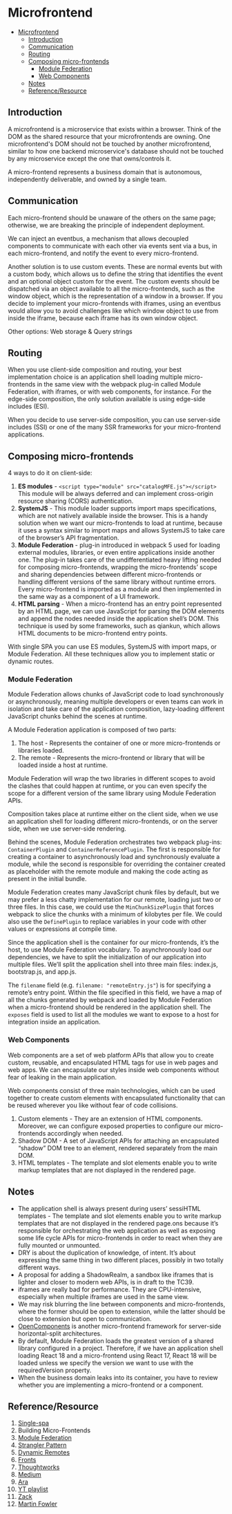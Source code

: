 # Microfrontend

- [Microfrontend](#microfrontend)
  - [Introduction](#introduction)
  - [Communication](#communication)
  - [Routing](#routing)
  - [Composing micro-frontends](#composing-micro-frontends)
    - [Module Federation](#module-federation)
    - [Web Components](#web-components)
  - [Notes](#notes)
  - [Reference/Resource](#referenceresource)

## Introduction

A microfrontend is a microservice that exists within a browser. Think of the DOM as the shared resource that your microfrontends are owning. One microfrontend's DOM should not be touched by another microfrontend, similar to how one backend microservice's database should not be touched by any microservice except the one that owns/controls it.

A micro-frontend represents a business domain that is autonomous, independently deliverable, and owned by a single team.

## Communication

Each micro-frontend should be unaware of the others on the same page; otherwise, we are breaking the principle of independent deployment.

We can inject an eventbus, a mechanism that allows decoupled components to communicate with each other via events sent via a bus, in each micro-frontend, and notify the event to every micro-frontend.

Another solution is to use custom events. These are normal events but with a custom body, which allows us to define the string that identifies the event and an optional object custom for the event. The custom events should be dispatched via an object available to all the micro-frontends, such as the window object, which is the representation of a window in a browser. If you decide to implement your micro-frontends with iframes, using an eventbus would allow you to avoid challenges like which window object to use from inside the iframe, because each iframe has its own window object.

Other options: Web storage & Query strings

## Routing

When you use client-side composition and routing, your best implementation choice is an application shell loading multiple micro-frontends in the same view with the webpack plug-in called Module Federation, with iframes, or with web components, for instance. For the edge-side composition, the only solution available is using edge-side includes (ESI).

When you decide to use server-side composition, you can use server-side includes (SSI) or one of the many SSR frameworks for your micro-frontend applications.

## Composing micro-frontends

4 ways to do it on client-side:

1. **ES modules** - `<script type="module" src="catalogMFE.js"></script>` This module will be always deferred and can implement cross-origin resource sharing (CORS) authentication.
2. **SystemJS** - This module loader supports import maps specifications, which are not natively available inside the browser. This is a handy solution when we want our micro-frontends to load at runtime, because it uses a syntax similar to import maps and allows SystemJS to take care of the browser’s API fragmentation.
3. **Module Federation** - plug-in introduced in webpack 5 used for loading external modules, libraries, or even entire applications inside another one. The plug-in takes care of the undifferentiated heavy lifting needed for composing micro-frontends, wrapping the micro-frontends’ scope and sharing dependencies between different micro-frontends or handling different versions of the same library without runtime errors. Every micro-frontend is imported as a module and then implemented in the same way as a component of a UI framework.
4. **HTML parsing** - When a micro-frontend has an entry point represented by an HTML page, we can use JavaScript for parsing the DOM elements and append the nodes needed inside the application shell’s DOM. This technique is used by some frameworks, such as qiankun, which allows HTML documents to be micro-frontend entry points.

With single SPA you can use ES modules, SystemJS with import maps, or Module Federation. All these techniques allow you to implement static or dynamic routes.

### Module Federation

Module Federation allows chunks of JavaScript code to load synchronously or asynchronously, meaning multiple developers or even teams can work in isolation and take care of the application composition, lazy-loading different JavaScript chunks behind the scenes at runtime.

A Module Federation application is composed of two parts:

1. The host - Represents the container of one or more micro-frontends or libraries loaded.
2. The remote - Represents the micro-frontend or library that will be loaded inside a host at runtime.

Module Federation will wrap the two libraries in different scopes to avoid the clashes that could happen at runtime, or you can even specify the scope for a different version of the same library using Module Federation APIs.

Composition takes place at runtime either on the client side, when we use an application shell for loading different micro-frontends, or on the server side, when we use server-side rendering.

Behind the scenes, Module Federation orchestrates two webpack plug-ins: `ContainerPlugin` and `ContainerReferencePlugin`. The first is responsible for creating a container to asynchronously load and synchronously evaluate a module, while the second is responsible for overriding the container created as placeholder with the remote module and making the code acting as present in the initial bundle.

Module Federation creates many JavaScript chunk files by default, but we may prefer a less chatty implementation for our remote, loading just two or three files. In this case, we could use the `MinChunkSizePlugin` that forces webpack to slice the chunks with a minimum of kilobytes per file. We could also use the `DefinePlugin` to replace variables in your code with other values or expressions at compile time.

Since the application shell is the container for our micro-frontends, it’s the host, to use Module Federation vocabulary. To asynchronously load our dependencies, we have to split the initialization of our application into multiple files. We’ll split the application shell into three main files: index.js, bootstrap.js, and app.js.

The `filename` field (e.g. `filename: "remoteEntry.js"`) is for specifying a remote’s entry point. Within the file specified in this field, we have a map of all the chunks generated by webpack and loaded by Module Federation when a micro-frontend should be rendered in the application shell. The `exposes` field is used to list all the modules we want to expose to a host for integration inside an application.

### Web Components

Web components are a set of web platform APIs that allow you to create custom, reusable, and encapsulated HTML tags for use in web pages and web apps. We can encapsulate our styles inside web components without fear of leaking in the main application.

Web components consist of three main technologies, which can be used together to create custom elements with encapsulated functionality that can be reused wherever you like without fear of code collisions.

1. Custom elements - They are an extension of HTML components. Moreover, we can configure exposed properties to configure our micro-frontends accordingly when needed.
2. Shadow DOM - A set of JavaScript APIs for attaching an encapsulated “shadow” DOM tree to an element, rendered separately from the main DOM.
3. HTML templates - The template and slot elements enable you to write markup templates that are not displayed in the rendered page.

## Notes

- The application shell is always present during users’ sessiHTML templates - The template and slot elements enable you to write markup templates that are not displayed in the rendered page.ons because it’s responsible for orchestrating the web application as well as exposing some life cycle APIs for micro-frontends in order to react when they are fully mounted or unmounted.
- DRY is about the duplication of knowledge, of intent. It’s about expressing the same thing in two different places, possibly in two totally different ways.
- A proposal for adding a ShadowRealm, a sandbox like iframes that is lighter and closer to modern web APIs, is in draft to the TC39.
- iframes are really bad for performance. They are CPU-intensive, especially when multiple iframes are used in the same view.
- We may risk blurring the line between components and micro-frontends, where the former should be open to extension, while the latter should be close to extension but open to communication.
- [OpenComponents](https://oreil.ly/0ETxx) is another micro-frontend framework for server-side horizontal-split architectures.
- By default, Module Federation loads the greatest version of a shared library configured in a project. Therefore, if we have an application shell loading React 18 and a micro-frontend using React 17, React 18 will be loaded unless we specify the version we want to use with the requiredVersion property.
- When the business domain leaks into its container, you have to review whether you are implementing a micro-frontend or a component.

## Reference/Resource

1. [Single-spa](https://single-spa.js.org/)
2. Building Micro-Frontends
3. [Module Federation](https://webpack.js.org/concepts/module-federation/)
4. [Strangler Pattern](https://martinfowler.com/bliki/StranglerFigApplication.html)
5. [Dynamic Remotes](https://github.com/module-federation/module-federation-examples/tree/master/advanced-api/dynamic-remotes)
6. [Fronts](https://github.com/unadlib/fronts)
7. [Thoughtworks](http://thoughtworks.libsyn.com/whats-so-cool-about-micro-frontends)
8. [Medium](https://medium.com/@lucamezzalira/micro-frontends-resources-53b1ec7d512a)
9. [Ara](https://ara-framework.github.io/website/blog/)
10. [YT playlist](https://www.youtube.com/playlist?list=PLLUD8RtHvsAOhtHnyGx57EYXoaNsxGrTU)
11. [Zack](https://medium.com/swlh/webpack-5-module-federation-a-game-changer-to-javascript-architecture-bcdd30e02669)
12. [Martin Fowler](https://martinfowler.com/)
